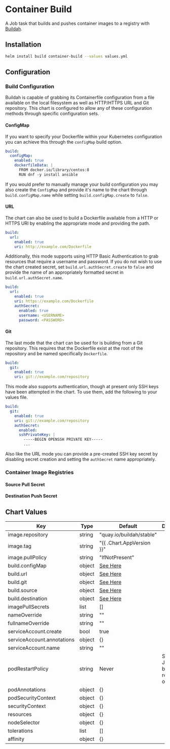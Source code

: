 # Container Build
A Job task that builds and pushes container images to a registry with [Buildah][buildah].

## Installation

```bash
helm install build container-build --values values.yml
```

## Configuration
### Build Configuration
Buildah is capable of grabbing its Containerfile configuration from a file
available on the local filesystem as well as HTTP/HTTPS URL and Git repository.
This chart is configured to allow any of these configuration methods through
specific configuration sets.

#### ConfigMap
If you want to specify your Dockerfile within your Kubernetes configuration you
can achieve this through the `configMap` build option.

```yaml
build:
  configMap:
    enabled: true
    dockerfileData: |
      FROM docker.io/library/centos:8
      RUN dnf -y install ansible
```

If you would prefer to manually manage your build configuration you may also
create the `ConfigMap` and provide it's name to the chart through `build.configMap.name`
while setting `build.configMap.create` to `false`.

#### URL
The chart can also be used to build a Dockerfile available from a HTTP or HTTPS
URI by enabling the appropriate mode and providing the path.

```yaml
build:
  url:
    enabled: true
    uri: http://example.com/Dockerfile
```

Additionally, this mode supports using HTTP Basic Authentication to grab resources
that require a username and password. If you do not wish to use the chart created
secret, set `build.url.authSecret.create` to `false` and provide the name of an
appropriately formatted secret in `build.url.authSecret.name`.

```yaml
build:
  url:
    enabled: true
    uri: https://example.com/Dockerfile
    authSecret:
      enabled: true
      username: <USERNAME>
      password: <PASSWORD>
```

#### Git
The last mode that the chart can be used for is building from a Git repository.
This requires that the Dockerfile exist at the root of the repository and be
named specifically `Dockerfile`.

```yaml
build:
  git:
    enabled: true
    uri: git://example.com/repository
```

This mode also supports authentication, though at present only SSH keys have
been attempted in the chart. To use them, add the following to your values file.

```yaml
build:
  git:
    enabled: true
    uri: git://example.com/repository
    authSecret:
      enabled:
      sshPrivateKey: |
        -----BEGIN OPENSSH PRIVATE KEY-----
        ...
```

Also like the URL mode you can provide a pre-created SSH key secret by disabling
secret creation and setting the `authSecret` name appropriately.

### Container Image Registries
#### Source Pull Secret

#### Destination Push Secret

## Chart Values
| Key | Type | Default | Description |
| --- | ---- | ------- | ----------- |
| image.repository | string | "quay.io/buildah/stable" | |
| image.tag | string | "{{ .Chart.AppVersion }}"
| image.pullPolicy | string | "IfNotPresent" | |
| build.configMap | object | [See Here](#configmap) | |
| build.url | object | [See Here](#url) | |
| build.git | object | [See Here](#git) | |
| build.source | object | [See Here](#source-pull-secret) | |
| build.destination | object | [See Here](#destination-push-secret) | |
| imagePullSecrets | list | [] | |
| nameOverride | string | "" | |
| fullnameOverride | string | "" | |
| serviceAccount.create | bool | true | |
| serviceAccount.annotations | object | {} | |
| serviceAccount.name | string | "" | |
| podRestartPolicy | string | Never | Should the Job pods be restarted on failure? |
| podAnnotations | object | {} | |
| podSecurityContext | object | {} | |
| securityContext | object | {} | |
| resources | object | {} | |
| nodeSelector | object | {} | |
| tolerations | list | [] | |
| affinity | object | {} | |

[buildah]: https://buildah.io
